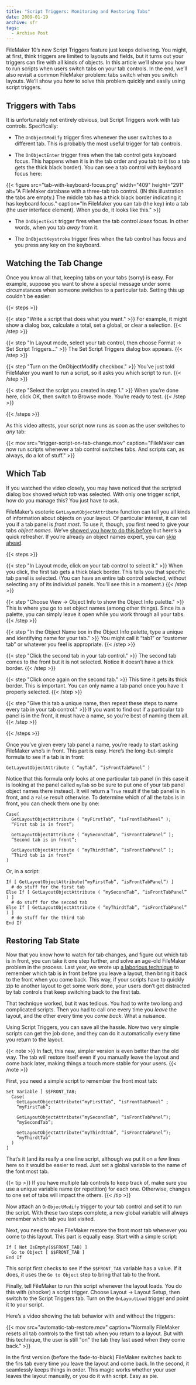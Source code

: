 ```yaml
---
title: "Script Triggers: Monitoring and Restoring Tabs"
date: 2009-01-19
archive: sfr
tags: 
  - Archive Post
---
```


FileMaker 10’s new Script Triggers feature just keeps delivering. You might, at first, think triggers are limited to layouts and fields, but it turns out your triggers can fire with all kinds of objects. In this article we’ll show you how to run scripts when users switch tabs on your tab controls. In the end, we’ll also revisit a common FileMaker problem: tabs switch when you switch layouts. We’ll show you how to solve this problem quickly and easily using script triggers.

## Triggers with Tabs

It is unfortunately not entirely obvious, but Script Triggers work with tab controls. Specifically:

* The `OnObjectModify` trigger fires whenever the user switches to a different tab. This is probably the most useful trigger for tab controls.

* The `OnObjectEnter` trigger fires when the tab control gets keyboard focus. This happens when it is in the tab order and you tab to it (so a tab gets the thick black border). You can see a tab control with keyboard focus here:

{{< figure src="tab-with-keyboard-focus.png" 
           width="409"
           height="291"
           alt="A FileMaker database with a three-tab tab control. (IN this illustration the tabs are empty.) The middle tab has a thick black border indicating it has keyboard focus."
           caption="In FileMaker you can tab (the key) into a tab (the user interface element). When you do, it looks like this." >}}

* The `OnObjectExit` trigger fires when the tab control *loses* focus. In other words, when you tab *away* from it.

* The `OnObjectKeystroke` trigger fires when the tab control has focus and you press any key on the keyboard.

## Watching the Tab Change

Once you know all that, keeping tabs on your tabs (sorry) is easy. For example, suppose you want to show a special message under some circumstances when someone switches to a particular tab. Setting this up couldn’t be easier:

{{< steps >}}

{{< step "Write a script that does what you want." >}}
For example, it might show a dialog box, calculate a total, set a global, or clear a selection. 
{{< /step >}}

{{< step "In Layout mode, select your tab control, then choose Format → Set Script Triggers…" >}}
The Set Script Triggers dialog box appears.
{{< /step >}}

{{< step "Turn on the OnObjectModify checkbox." >}}
You’ve just told FileMaker you want to run a script, so it asks you which script to run.
{{< /step >}}

{{< step "Select the script you created in step 1." >}}
When you’re done here, click OK, then switch to Browse mode. You’re ready to test.
{{< /step >}}

{{< /steps >}}

As this video attests, your script now runs as soon as the user switches to *any* tab:

{{< mov src="trigger-script-on-tab-change.mov" caption="FileMaker can now run scripts whenever a tab control switches tabs. And scripts can, as always, do a lot of stuff." >}}

## Which Tab

If you watched the video closely, you may have noticed that the scripted dialog box showed *which tab* was selected. With only one trigger script, how do you manage this? You just have to ask.

FileMaker’s esoteric `GetLayoutObjectAttribute` function can tell you all kinds of information about objects on your layout. Of particular interest, it can tell you if a tab panel is *front most*. To use it, though, you first need to give your tabs *object names*. We’ve [showed you how to do this before][names] but here’s a quick refresher. If you’re already an object names expert, you can [skip ahead][skip].

[names]: http://sixfriedrice.com/wp/tab-controls-without-the-tabs/
[skip]: #restoring-tab-state

{{< steps >}}

{{< step "In Layout mode, click on your tab control to select it." >}}
When you click, the first tab gets a thick black border. This tells you that specific tab panel is selected. (You can have an entire tab control selected, without selecting any of its individual panels. You’ll see this in a moment.)
{{< /step >}}

{{< step "Choose View → Object Info to show the Object Info palette." >}}
This is where you go to set object names (among other things). Since its a palette, you can simply leave it open while you work through all your tabs.
{{< /step >}}

{{< step "In the Object Name box in the Object Info palette, type a unique and identifying name for your tab." >}}
You might call it “tab1” or “customer tab” or whatever you feel is appropriate.
{{< /step >}}

{{< step "Click the second tab in your tab control." >}}
The second tab comes to the front but it is not selected. Notice it doesn’t have a thick border.
{{< /step >}}

{{< step "Click once again on the second tab." >}}
This time it gets its thick border. This is important. You can only name a tab panel once you have it properly selected.
{{< /step >}}

{{< step "Give this tab a unique name, then repeat these steps to name every tab in your tab control." >}}
If you want to find out if a particular tab panel is in the front, it must have a name, so you’re best of naming them all.
{{< /step >}}

{{< /steps >}}

Once you’ve given every tab panel a name, you’re ready to start asking FileMaker who’s in front. This part is easy. Here’s the long-but-simple formula to see if a tab is in front:

```
GetLayoutObjectAttribute ( “myTab”, “isFrontTabPanel” )
```

Notice that this formula only looks at one particular tab panel (in this case it is looking at the panel called `myTab` so be sure to put one of your tab panel object names there instead). It will return a `True` result if the tab panel is in front, and a `False` result otherwise. To determine which of all the tabs is in front, you can check them one by one:

```
Case(
  GetLayoutObjectAttribute ( “myFirstTab”, “isFrontTabPanel” ); 
  “First tab is in front”;
  
  GetLayoutObjectAttribute ( “mySecondTab”, “isFrontTabPanel” ); 
  “Second tab is in front”;
  
  GetLayoutObjectAttribute ( “myThirdtTab”, “isFrontTabPanel” ); 
  “Third tab is in front”
)
```

Or, in a script:

```
If [ GetLayoutObjectAttribute(“myFirstTab”, “isFrontTabPanel”) ]
  # do stuff for the first tab
Else If [ GetLayoutObjectAttribute ( “mySecondTab”, “isFrontTabPanel” ) ]
  # do stuff for the second tab
Else If [ GetLayoutObjectAttribute ( “myThirdtTab”, “isFrontTabPanel” ) ]
  # do stuff for the third tab
End If
```

## Restoring Tab State

Now that you know how to watch for tab changes, and figure out which tab is in front, you can take it one step further, and solve an age-old FileMaker problem in the process. Last year, we wrote up [a laborious technique][old] to remember which tab is in front before you leave a layout, then bring it back to the front when you come back. This way, if your scripts have to quickly zip to another layout to get some work done, your users don’t get distracted by tab controls that keep switching back to the first tab.

[old]: ../restoring-active-tab-state/

That technique worked, but it was tedious. You had to write two long and complicated scripts. Then you had to call one every time you *leave* the layout, and the other every time you *come back*. What a nuisance.

Using Script Triggers, you can save all the hassle. Now two very simple scripts can get the job done, and they can do it automatically every time you return to the layout.

{{< note >}}
In fact, this new, simpler version is even better than the old way. The tab will restore itself even if you manually leave the layout and come back later, making things a touch more stable for your users.
{{< /note >}}

First, you need a simple script to remember the front most tab:

```
Set Variable [ $$FRONT_TAB;
  Case(
    GetLayoutObjectAttribute(“myFirstTab”, “isFrontTabPanel” ; 
    “myFirstTab”;
    
    GetLayoutObjectAttribute(“mySecondTab”, “isFrontTabPanel”); 
    “mySecondTab”;
    
    GetLayoutObjectAttribute(“myThirdtTab”, “isFrontTabPanel”); 
    “myThirdtTab”
  )
]
```

That’s it (and its really a one line script, although we put it on a few lines here so it would be easier to read. Just set a global variable to the name of the font most tab.

{{< tip >}}
If you have multiple tab controls to keep track of, make sure you use a unique variable name (or repetition) for each one. Otherwise, changes to one set of tabs will impact the others.
{{< /tip >}}

Now attach an `OnObjectModify` trigger to your tab control and set it to run the script. With these two steps complete, a new global variable will always remember which tab you last visited.

Next, you need to make FileMaker restore the front most tab whenever you come to this layout. This part is equally easy. Start with a simple script:

```
If [ Not IsEmpty($$FRONT_TAB) ]
  Go to Object [ $$FRONT_TAB ]
End If
```

This script first checks to see if the `$$FRONT_TAB` variable has a value. If it does, it uses the `Go to Object` step to bring that tab to the front.

Finally, tell FileMaker to run *this* script whenever the layout loads. You do this with (shocker) a script trigger. Choose Layout → Layout Setup, then switch to the Script Triggers tab. Turn on the `OnLayoutLoad` trigger and point it to your script.

Here’s a video showing the tab behavior with and without the triggers:

{{< mov src="automatic-tab-restore.mov" caption="Normally FileMaker resets all tab controls to the first tab when you return to a layout. But with this technique, the user is still \"on\" the tab they last used when they come back." >}}

In the first version (before the fade-to-black) FileMaker switches back to the firs tab every time you leave the layout and come back. In the second, it seamlessly keeps things in order. This magic works whether your user leaves the layout manually, or you do it with script. Easy as pie.

